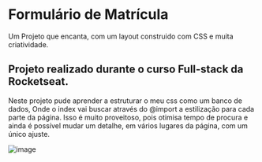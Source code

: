 # Formulário de Matrícula

Um Projeto que encanta, com um layout construido com CSS e muita criatividade.

## Projeto realizado durante o curso Full-stack da Rocketseat.

  Neste projeto pude aprender a estruturar o meu css como um banco de dados,
Onde o index vai buscar através do @import a estilização para cada parte da 
página. Isso é muito proveitoso, pois otimisa tempo de procura e ainda é possível 
mudar um detalhe, em vários lugares da página, com um único ajuste.

![image](https://github.com/user-attachments/assets/b7bf46cc-c684-444a-8866-4dcfad3a3f24)
